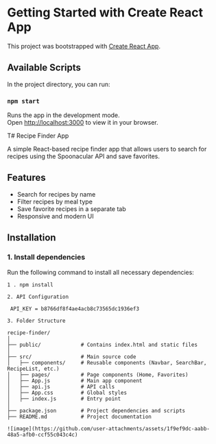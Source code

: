 # Getting Started with Create React App

This project was bootstrapped with [Create React App](https://github.com/facebook/create-react-app).

## Available Scripts

In the project directory, you can run:

### `npm start`

Runs the app in the development mode.\
Open [http://localhost:3000](http://localhost:3000) to view it in your browser.

T# Recipe Finder App  

A simple React-based recipe finder app that allows users to search for recipes using the Spoonacular API and save favorites.  

## Features  
- Search for recipes by name  
- Filter recipes by meal type  
- Save favorite recipes in a separate tab  
- Responsive and modern UI  

## Installation  

### 1. Install dependencies  
Run the following command to install all necessary dependencies:  
```shell
1 . npm install

2. API Configuration

 API_KEY = b8766df8f4ae4acb8c73565dc1936ef3

3. Folder Structure

recipe-finder/  
│  
├── public/             # Contains index.html and static files  
│  
├── src/                # Main source code  
│   ├── components/     # Reusable components (Navbar, SearchBar, RecipeList, etc.)  
│   ├── pages/          # Page components (Home, Favorites)  
│   ├── App.js          # Main app component  
│   ├── api.js          # API calls  
│   ├── App.css         # Global styles  
│   ├── index.js        # Entry point  
│  
├── package.json        # Project dependencies and scripts  
├── README.md           # Project documentation  

![image](https://github.com/user-attachments/assets/1f9ef9dc-aabb-48a5-afb0-ccf55c043c4c)









